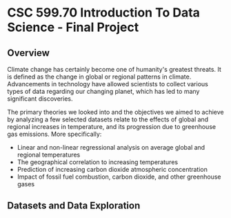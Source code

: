 # CSC 599.70 Introduction To Data Science - Final Project

## Overview

Climate change has certainly become one of humanity's greatest threats.  It is defined as the change in global or regional patterns in climate.  Advancements in technology have allowed scientists to collect various types of data regarding our changing planet, which has led to many significant discoveries.

The primary theories we looked into and the objectives we aimed to achieve by analyzing a few selected datasets relate to the effects of global and regional increases in temperature, and its progression due to greenhouse gas emissions.  More specifically:
* Linear and non-linear regressional analysis on average global and regional temperatures
* The geographical correlation to increasing temperatures
* Prediction of increasing carbon dioxide atmospheric concentration
* Impact of fossil fuel combustion, carbon dioxide, and other greenhouse gases

## Datasets and Data Exploration
